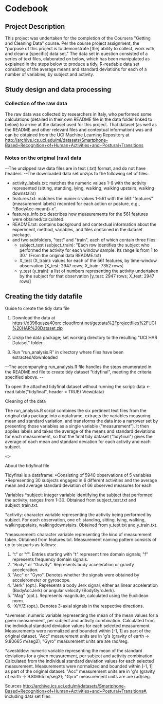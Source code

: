 <h1>Codebook</h1>

<h2>Project Description</h2>
This project was undertaken for the completion of the Coursera "Getting and Cleaning Data" course. Per the course project assignment, the "purpose of this project is to demonstrate [the] ability to collect, work with, and clean a [specific] data set." The data set in question consisted of a series of text files, elaborated on below, which has been manipulated as explained in the steps below to produce a tidy, R-readable data set consisting of the average means and standard deviations for each of a number of variables, by subject and activity. 

<h2>Study design and data processing</h2>

<h3>Collection of the raw data</h3>

The raw data was collected by researchers in Italy, who performed some calculations (detailed in their own README file in the data folder linked to below) to arrive at the dataset used for this project. That dataset (as well as the README and other relevant files and contextual information) was and can be obtained from the UCI Machine Learning Repository at http://archive.ics.uci.edu/ml/datasets/Smartphone-Based+Recognition+of+Human+Activities+and+Postural+Transitions 


<h3>Notes on the original (raw) data</h3>
--The unzipped raw data files are in text (.txt) format, and do not have headers.
--The downloaded data set unzips to the following set of files:
<ul>
<li>activity_labels.txt: matches the numeric values 1-6 with the activity represented (sitting, standing, lying, walking, walking upstairs, walking downstairs)</li>

<li>features.txt: matches the numeric values 1-561 with the 561 "features" (measurement labels) recorded for each action or posture, e.g., "tBodyAcc-mean()-x".</li>

<li>features_info.txt: describes how measurements for the 561 features were obtained/calculated.</li>

<li>README.txt: contains background and contextual information about the experiment, method, variables, and files contained in the dataset package.</li>

<li>and two subfolders, "test" and "train", each of which contain three files: 

<ul>
<li>subject_test (subject_train): "Each row identifies the subject who performed the activity for each window sample. Its range is from 1 to 30." (From the original data README.txt) </li>

<li>X_test (X_train): values for each of the 561 features, by time-window observation [X_test: 2947 rows; X_train: 7352 rows]</li>

<li>y_test (y_train): a list of numbers representing the activity undertaken by the subject for that observation  [y_test: 2947 rows; X_test: 2947 rows]
</li> </ul>
</li></ul>

<h2>Creating the tidy datafile</h2>

Guide to create the tidy data file

1. Download the data at https://d396qusza40orc.cloudfront.net/getdata%2Fprojectfiles%2FUCI%20HAR%20Dataset.zip 

2. Unzip the data package; set working directory to the resulting "UCI HAR Dataset" folder.

3. Run "run_analysis.R" in directory where files have been extracted/downloaded 

--The accompanying run_analysis.R file handles the steps enumerated in the README.md file to create tidy dataset "tidyfinal", meeting the criteria specified above. -- 

To open the attached tidyfinal dataset without running the script:
data <- read.table("tidyfinal", header = TRUE)
View(data)
 

Cleaning of the data

The run_analysis.R script combines the six pertinent text files from the original data package into a dataframe, extracts the variables measuring mean and standard variation, and transforms the data into a narrower set by presenting those variables as a single variable ("measurement"). It then applies labels and takes the average of the means and standard deviations for each measurement, so that the final tidy dataset ("tidyfinal") gives the average of each mean and standard deviation for each activity and each subject.

<<link to the readme document that describes the code in greater detail>>

About the tidyfinal file

Tidyfinal is a dataframe:
•Consisting of 5940 observations of 5 variables
•Representing 30 subjects engaged in 6 different activities and the average mean and average standard deviation of 66 observed measures for each  

Variables
*subject: integer variable identifying the subject that performed the activity; ranges from 1-30. Obtained from subject_test.txt and subject_train.txt.

*activity: character variable representing the activity being performed by subject. For each observation, one of: standing, sitting, lying, walking, walkingupstairs, walkingdownstairs. Obtained from y_test.txt and y_train.txt.

*measurement: character variable representing the kind of measurement taken. Obtained from features.txt. Measurement naming pattern consists of up to six parts as follows:
1. "t" or "f". Entries starting with "t" represent time domain signals; "f" represents frequency domain signals.
2. "Body" or "Gravity". Represents body acceleration or gravity acceleration. 
3. "Acc" or "Gyro". Denotes whether the signals were obtained by accelerometer or gyroscope. 
4. "Jerk" (opt.). Represents a body Jerk signal, either as linear acceleration (BodyAccJerk) or angular velocity (BodyGyroJerk). 
5. "Mag" (opt.). Represents magnitude, calculated using the Euclidean norm.
6. -X/Y/Z (opt.). Denotes 3-axial signals in the respective directions. 

*avemean: numeric variable representing the mean of the mean values for a given measurement, per subject and activity combination. Calculated from the individual standard deviation values for each selected measurement. Measurements were normalized and bounded within [-1, 1] as part of the original dataset. "Acc" measurement units are in 'g's (gravity of earth -> 9.80665 m/seg2); "Gyro" measurement units are are rad/seg. 

*avestddev: numeric variable representing the mean of the standard deviations for a given measurement, per subject and activity combination. Calculated from the individual standard deviation values for each selected measurement. Measurements were normalized and bounded within [-1, 1] as part of the original dataset. "Acc" measurement units are in 'g's (gravity of earth -> 9.80665 m/seg2); "Gyro" measurement units are are rad/seg. 

Sources
http://archive.ics.uci.edu/ml/datasets/Smartphone-Based+Recognition+of+Human+Activities+and+Postural+Transitions#, including data set files.

